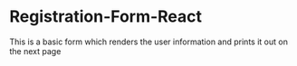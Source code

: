 # Registration-Form-React
This is a basic form which renders the user information and prints it out on the next page
